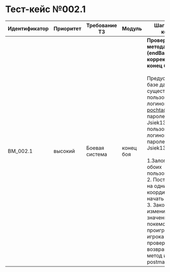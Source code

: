 # Тест-кейс №002.1


| Идентификатор | Приоритет |  Требование ТЗ  | Модуль | Шаги тест-кейса | Ожидаемый результат |
| ------ | ------ | ------ | ------ | ------ | ------ |
|     BM\_002.1    |  высокий  | Боевая система | конец боя| **Проверка метода (endBattle корректный конец боя).** <br><br>   Предусловие: В базе данных существует пользователь с логином test-pochta@mail.ru и паролем Jsiek1325! и пользователь с логином opp и паролем Jsiek1325!<br><br> 1\.Залогинить обоих пользователей. <br>2\. Поставить их на одни координаты и начать бой. <br>3\. Закончить бой изменив значения hp покемонов проигрывающего игрока до нуля  и проверить что возвращает метод используя postman| Победившему достается часть ресурсов проигравшего.Запрос успешен. Сервер ответил как требуется. Возвращается {"result": "ok","data":{"tokenWinner": "","tokenLoser":""}}|